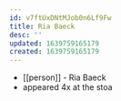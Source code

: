 ```yaml
---
id: v7ftUxDNtMJob0n6Lf9Fw
title: Ria Baeck
desc: ''
updated: 1639759165179
created: 1639759165179
---
```



- [[person]] - Ria Baeck
- appeared 4x at the stoa

